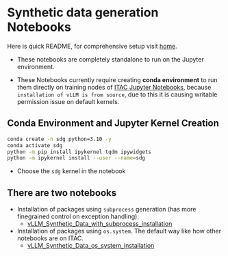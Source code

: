 # Synthetic data generation Notebooks

Here is quick README, for comprehensive setup visit [home](../).

* These notebooks are completely standalone to run on the Jupyter environment.

* These Notebooks currently require creating **conda environment** to run them directly on training nodes of [ITAC Jupyter Notebooks](https://console.cloud.intel.com/training), because ```installation of vLLM is from source```, due to this it is causing writable permission issue on default kernels.

## Conda Environment and Jupyter Kernel Creation

  ```bash
  conda create -n sdg python=3.10 -y
  conda activate sdg
  python -m pip install ipykernel tqdm ipywidgets
  python -m ipykernel install --user --name=sdg
  ```

* Choose the ```sdg``` kernel in the notebook

## There are two notebooks

* Installation of packages using ```subprocess``` generation (has more finegrained control on exception handling):
  * [vLLM_Synthetic_Data_with_subprocess_installation](./vLLM_Synthetic_Data_with_subprocess_installation.ipynb) 
* Installation of packages using ```os.system```. The default way like how other notebooks are on ITAC.
  * [vLLM_Synthetic_Data_os_system_installation](./vLLM_Synthetic_Data.ipynb)
  